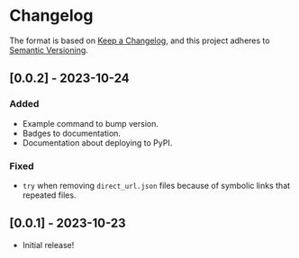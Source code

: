 # Changelog

The format is based on [Keep a Changelog](https://keepachangelog.com/en/1.1.0/), and this project adheres to [Semantic Versioning](https://semver.org/spec/v2.0.0.html).

## [0.0.2] - 2023-10-24

### Added

- Example command to bump version.
- Badges to documentation.
- Documentation about deploying to PyPI.

### Fixed

- `try` when removing `direct_url.json` files because of symbolic links that repeated files.

## [0.0.1] - 2023-10-23

- Initial release!
